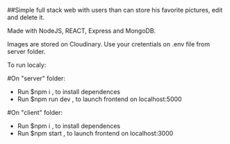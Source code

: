 ##Simple full stack web with users than can store his favorite pictures, edit and delete it.  

Made with NodeJS, REACT, Express and MongoDB.

Images are stored on Cloudinary. Use your cretentials on .env file from server folder. 

To run localy: 

#On "server" folder:
- Run $npm i , to install dependences
- Run $npm run dev , to launch frontend on localhost:5000

#On "client" folder:
- Run $npm i , to install dependences
- Run $npm start , to launch frontend on localhost:3000

